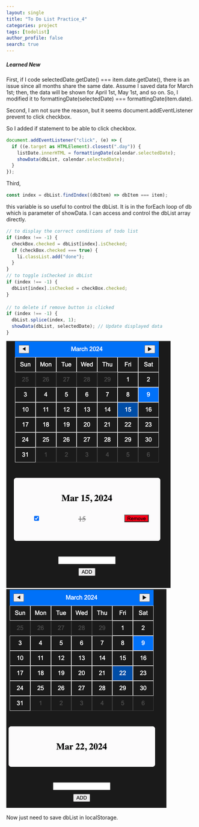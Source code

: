 ```yaml
---
layout: single
title: "To Do List Practice_4"
categories: project
tags: [todolist]
author_profile: false
search: true
---
```


##### Learned New

First, if I code selectedDate.getDate() === item.date.getDate(), there is an issue since all months share the same date. Assume I saved data for March 1st; then, the data will be shown for April 1st, May 1st, and so on. So, I modified it to formattingDate(selectedDate) === formattingDate(item.date).

Second, I am not sure the reason, but it seems document.addEventListener prevent to click checkbox.

So I added if statement to be able to click checkbox.

```typescript
document.addEventListener("click", (e) => {
  if ((e.target as HTMLElement).closest(".day")) {
    listDate.innerHTML = formattingDate(calendar.selectedDate);
    showData(dbList, calendar.selectedDate);
  }
});
```

Third,

```typescript
const index = dbList.findIndex((dbItem) => dbItem === item);
```

this variable is so useful to control the dbList. It is in the forEach loop of db which is parameter of showData. I can access and control the dbList array directly.

```typescript
// to display the correct conditions of todo list
if (index !== -1) {
  checkBox.checked = dbList[index].isChecked;
  if (checkBox.checked === true) {
    li.classList.add("done");
  }
}
// to toggle isChecked in dbList
if (index !== -1) {
  dbList[index].isChecked = checkBox.checked;
}

// to delete if remove button is clicked
if (index !== -1) {
  dbList.splice(index, 1);
  showData(dbList, selectedDate); // Update displayed data
}
```

![des1](/assets/images/2024-03-08-todoListPrac4/des1.png)
![des2](/assets/images/2024-03-08-todoListPrac4/des2.png)

Now just need to save dbList in localStorage.
